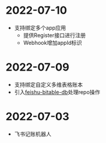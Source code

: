 # 2022-07-10

- 支持绑定多个app应用
  - 提供Register接口进行注册
  - Webhook增加appId标识

# 2022-07-09

- 支持绑定自定义多维表格账本
- 引入[feishu-bitable-db](https://github.com/geeklubcn/feishu-bitable-db)处理repo操作

# 2022-07-03

- 飞书记账机器人